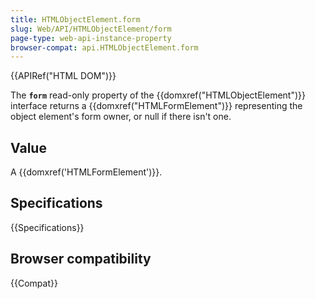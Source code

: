 ```yaml
---
title: HTMLObjectElement.form
slug: Web/API/HTMLObjectElement/form
page-type: web-api-instance-property
browser-compat: api.HTMLObjectElement.form
---
```


{{APIRef("HTML DOM")}}

The **`form`** read-only property of the
{{domxref("HTMLObjectElement")}} interface returns a {{domxref("HTMLFormElement")}}
representing the object element's form owner, or null if there isn't one.

## Value

A {{domxref('HTMLFormElement')}}.

## Specifications

{{Specifications}}

## Browser compatibility

{{Compat}}
